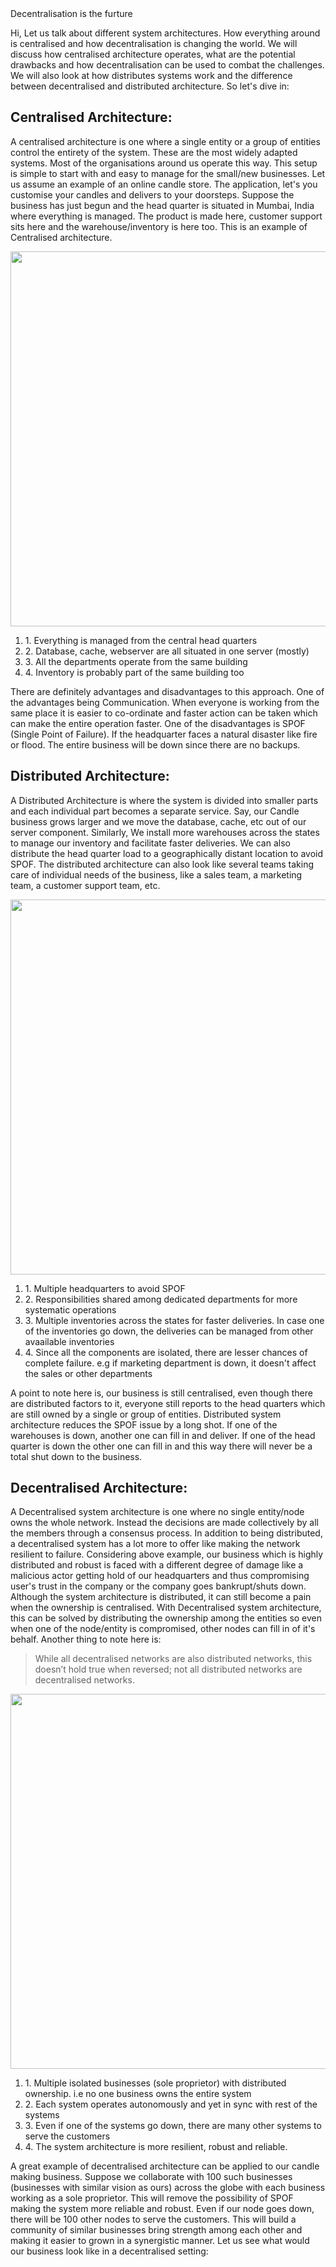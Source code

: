 <div class="aspect-video w-full flex flex-col items-center text-primary-500 text-4xl font-semibold">Decentralisation is the furture
    <img src="/decentralisation/different-system-arch.png" alt=""/>
</div>

Hi, Let us talk about different system architectures. How everything around is centralised and how decentralisation is changing the world. We will discuss how centralised architecture operates, what are the potential drawbacks and how decentralisation can be used to combat the challenges. We will also look at how distributes systems work and the difference between decentralised and distributed architecture. So let's dive in:

## Centralised Architecture: 
A centralised architecture is one where a single entity or a group of entities control the entirety of the system. These are the most widely adapted systems. Most of the organisations around us operate this way. This setup is simple to start with and easy to manage for the small/new businesses. Let us assume an example of an online candle store. The application, let's you customise your candles and delivers to your doorsteps. Suppose the business has just begun and the head quarter is situated in Mumbai, India where everything is managed. The product is made here, customer support sits here and the warehouse/inventory is here too. This is an example of Centralised architecture.

<div class="not-prose flex flex-col lg:flex-row justify-start items-center gap-10">
<img src="/decentralisation/centralised.png" alt="" width="600px"/>
<ol class="flex flex-col max-w-[600px] gap-2 text-lg"> 
    <li>1. Everything is managed from the central head quarters </li>
    <li>2. Database, cache, webserver are all situated in one server (mostly) </li>
    <li>3. All the departments operate from the same building </li>
    <li>4. Inventory is probably part of the same building too</li>
</ol>
</div>

There are definitely advantages and disadvantages to this approach.
One of the advantages being Communication. When everyone is working from the same place it is easier to co-ordinate and faster action can be taken which can make the entire operation faster.
One of the disadvantages is SPOF (Single Point of Failure). If the headquarter faces a natural disaster like fire or flood. The entire business will be down since there are no backups. 


## Distributed Architecture:
A Distributed Architecture is where the system is divided into smaller parts and each individual part becomes a separate service. Say, our Candle business grows larger and we move the database, cache, etc out of our server component. Similarly, We install more warehouses across the states to manage our inventory and facilitate faster deliveries. We can also distribute the head quarter load to a geographically distant location to avoid SPOF. The distributed architecture can also look like several teams taking care of individual needs of the business, like a sales team, a marketing team, a customer support team, etc. 

<div class="not-prose flex flex-col lg:flex-row justify-start items-center gap-10">
<img src="/decentralisation/distributed.png" alt="" width="600px"/>
<ol class="flex flex-col max-w-[600px] gap-2 text-lg"> 
    <li>1. Multiple headquarters to avoid SPOF </li>
    <li>2. Responsibilities shared among dedicated departments for more systematic operations </li>
    <li>3. Multiple inventories across the states for faster deliveries. In case one of the inventories go down, the deliveries can be managed from other avaailable inventories </li>
    <li>4. Since all the components are isolated, there are lesser chances of complete failure. e.g if marketing department is down, it doesn't affect the sales or other departments </li>
</ol>
</div>

A point to note here is, our business is still centralised, even though there are distributed factors to it, everyone still reports to the head quarters which are still owned by a single or group of entities. Distributed system architecture reduces the SPOF issue by a long shot. If one of the warehouses is down, another one can fill in and deliver. If one of the head quarter is down the other one can fill in and this way there will never be a total shut down to the business.


## Decentralised Architecture:
  A Decentralised system architecture is one where no single entity/node owns the whole network. Instead the decisions are made collectively by all the members through a consensus process. In addition to being distributed, a decentralised system has a lot more to offer like making the network resilient to failure. Considering above example, our business which is highly distributed and robust is faced with a different degree of damage like a malicious actor getting hold of our headquarters and thus compromising user's trust in the company or the company goes bankrupt/shuts down. Although the system architecture is distributed, it can still become a pain when the ownership is centralised. With Decentralised system architecture, this can be solved by distributing the ownership among the entities so even when one of the node/entity is compromised, other nodes can fill in of it's behalf. Another thing to note here is:

>While all decentralised networks are also distributed networks, this doesn’t hold true when reversed; not all distributed networks are decentralised networks. 

<div class="not-prose flex flex-col lg:flex-row justify-start items-center gap-10">
<img src="/decentralisation/decentralised.png" alt="" width="600px"/>
<ol class="flex flex-col max-w-[600px] gap-2 text-lg"> 
    <li>1. Multiple isolated businesses (sole proprietor) with distributed ownership. i.e no one business owns the entire system </li>
    <li>2. Each system operates autonomously and yet in sync with rest of the systems </li>
    <li>3. Even if one of the systems go down, there are many other systems to serve the customers </li>
    <li>4. The system architecture is more resilient, robust and reliable.</li>
</ol>
</div>

A great example of decentralised architecture can be applied to our candle making business. Suppose we collaborate with 100 such businesses (businesses with similar vision as ours) across the globe with each business working as a sole proprietor. This will remove the possibility of SPOF making the system more reliable and robust. Even if our node goes down, there will be 100 other nodes to serve the customers. This will build a community of similar businesses bring strength among each other and making it easier to grown in a synergistic manner. Let us see what would our business look like in a decentralised setting:



